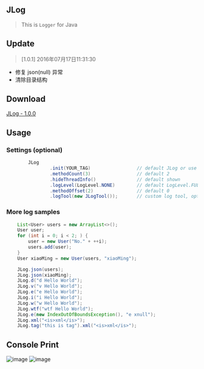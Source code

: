 ## JLog
> This is `Logger` for Java

## Update
> [1.0.1] 2016年07月17日11:31:30

- 修复 json(null) 异常
- 清除目录结构

## Download
[JLog - 1.0.0](http://7xs6lq.com1.z0.glb.clouddn.com/github/jarJLog.jar)

## Usage
### Settings (optional)
```java
        JLog
                .init(YOUR_TAG)                 // default JLog or use just init()
                .methodCount(3)                 // default 2
                .hideThreadInfo()               // default shown
                .logLevel(LogLevel.NONE)        // default LogLevel.FULL
                .methodOffset(2)                // default 0
                .logTool(new JLogTool());       // custom log tool, optional
```
### More log samples
```java
    List<User> users = new ArrayList<>();
    User user;
    for (int i = 0; i < 2; ) {
        user = new User("No." + ++i);
        users.add(user);
    }
    User xiaoMing = new User(users, "xiaoMing");

    JLog.json(users);
    JLog.json(xiaoMing);
    JLog.d("d Hello World");
    JLog.v("v Hello World");
    JLog.e("e Hello World");
    JLog.i("i Hello World");
    JLog.w("w Hello World");
    JLog.wtf("wtf Hello World");
    JLog.e(new IndexOutOfBoundsException(), "e xnull");
    JLog.xml("<is>xml</is>");
    JLog.tag("this is tag").xml("<is>xml</is>");
```
## Console Print
![image](http://7xs6lq.com1.z0.glb.clouddn.com/JLog_2.png)
![image](http://7xs6lq.com1.z0.glb.clouddn.com/JLog_1.png)

